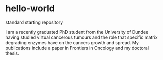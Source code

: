 # hello-world
standard starting repository

I am a recently graduated PhD student from the University of Dundee having studied virtual cancerous tumours and the role that specific matrix degrading enzymes have on the cancers growth and spread. My publications include a paper in Frontiers in Oncology and my doctoral thesis.
